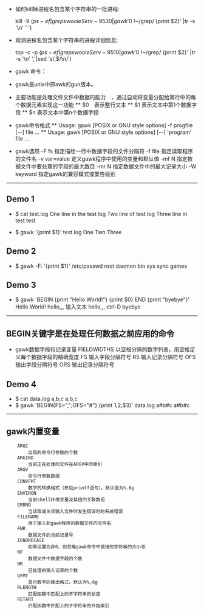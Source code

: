+ 如何kill掉进程名包含某个字符串的一批进程:

    kill -9 $(ps -ef|grep swooleServ-9530|gawk '$0 !~/grep/ {print $2}' |tr -s '\n' ' ')



+ 观测进程名包含某个字符串的进程详细信息:

    top -c -p $(ps -ef|grep swooleServ-9510|gawk '$0 !~/grep/ {print $2}' |tr -s '\n' ','|sed 's/,$/\n/')


+ gawk 命令：

* gawk是unix中原awk的gun版本。
    
* 主要功能是处理文件文件中数据的能力　，通过自动将变量分配给第行中的每个数据元素实现这一功能
** $0　表示整行文本
** $1 表示文本中第1个数据字段
** $n 表示文本中第n个数据字段

* gawk命令格式
** Usage: gawk [POSIX or GNU style options] -f progfile [--] file ...
** Usage: gawk [POSIX or GNU style options] [--] 'program' file ...

* gawk选项
        -F fs
            指定描绘一行中数据字段的文件分隔符
        -f file
            指定读取程序的文件名
        -v var=value
            定义gawk程序中使用的变量和默认值
        -mf N
            指定数据文件中要处理的字段的最大数目
        -mr N
            指定数据文件中的最大记录大小
        -W keyword
            指定gawk的兼容模式或警告级别

**************************************************************************************

## Demo 1
+ $ cat test.log
    One line in the test log
    Two line of test log
    Three line in test test
    
+ $ gawk '{print $1}' test.log
    One
    Two
    Three

## Demo 2
+ $ gawk -F: '{print $1}' /etc/passwd
    root
    daemon
    bin
    sys
    sync
    games

## Demo 3
+ $ gawk 'BEGIN {print "Hello World!"} {print $0} END {print "byebye"}'
    Hello World!
    hello,,,        输入文本
    hello,,,        ctrl-D
    byebye
    

******************************************************************************

## BEGIN关键字是在处理任何数据之前应用的命令
* gawk数据字段和记录变量
        FIELDWIDTHS
            以空格分隔的数字列表，用空格定义每个数据字段的精确宽度
        FS
            输入字段分隔符号
        RS
            输入记录分隔符号
        OFS
            输出字段分隔符号
        ORS
            输出记录分隔符号
## Demo 4
+ $ cat data.log
    a,b,c
    a,b,c
+ $ gawk 'BEGIN{FS=",";OFS="#"} {print $1,$2,$3}' data.log
    a#b#c
    a#b#c

*********************************************************************************
## gawk内置变量
        ARGC
            出现的命令行参数的个数
        ARGIND
            当前正在处理的文件在ARGV中的索引
        ARGV
            命令行参数数组
        CONVFMT
            数字的转换格式（参见printf语句）。默认值为%.6g
        ENVIRON
            当前shell环境变量及其值的关联数组
        ERRNO
            当读取或关闭输入文件时发生错误时的系统错误
        FILENAME
            用于输入到gawk程序的数据文件的文件名
        FNR
            数据文件的当前记录号
        IGNORECASE
            如果设置为非0，则忽略gawk命令中使用的字符串的大小写
        NF
            数据文件中数据字段的个数
        NR
            已处理的输入记录的个数
        OFMT
            显示数字的输出格式。默认为%,6g
        RLENGTH
            匹配函数中匹配上的子字符串的长度
        RSTART
            匹配函数中匹配上的子字符串的开始索引
